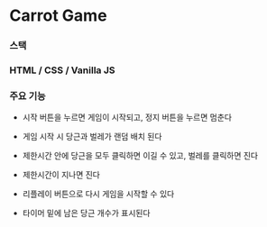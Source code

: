 # Carrot Game

### 스택

### HTML / CSS / Vanilla JS

### 주요 기능

- 시작 버튼을 누르면 게임이 시작되고, 정지 버튼을 누르면 멈춘다

- 게임 시작 시 당근과 벌레가 랜덤 배치 된다

- 제한시간 안에 당근을 모두 클릭하면 이길 수 있고, 벌레를 클릭하면 진다

- 제한시간이 지나면 진다

- 리플레이 버튼으로 다시 게임을 시작할 수 있다

- 타이머 밑에 남은 당근 개수가 표시된다
